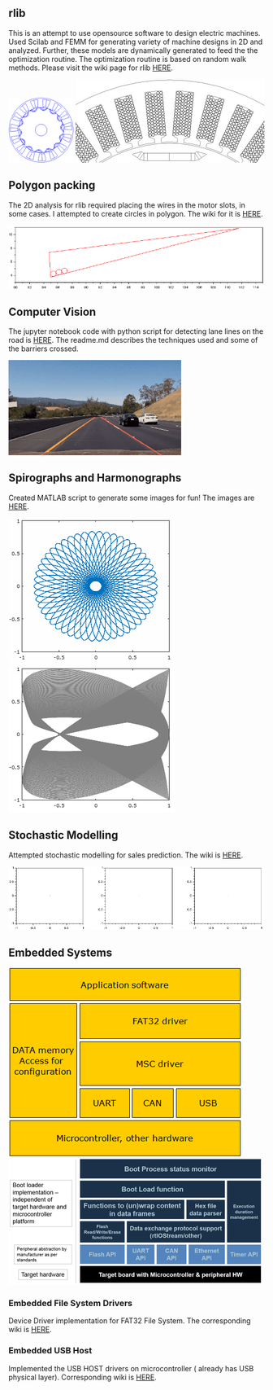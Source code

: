 [//]: # (Image References)
[Logo]: ./images/rlib-logo_avatar.png "Logo"
[Wires]: ./images/wires_in_slots1.jpg "Wires"
[Circles]: ./images/circlepacking.gif "Circles"
[lanelines]: ./images/lanelines.gif "LaneLines"
[spirograph]: ./images/spirograph.png "Spirograph"
[harmonograph]: ./images/harmonograph.png "Harmonograph"
[stochasticmodelling]: ./images/stochasticmodelling.gif "Stochastic Modelling"
[swlayers]: ./images/swlayers.png "Layered approach"
[swlayers1]: ./images/RaNa_Target_Abstraction_Bootloader.png "layered approach"

## rlib ##
This is an attempt to use opensource software to design electric machines. Used Scilab and FEMM for generating variety of machine designs in 2D and analyzed. Further, these models are dynamically generated to feed the the optimization routine. The optimization routine is based on random walk methods. Please visit the wiki page for rlib [HERE](https://bitbucket.org/saras152/rlib/wiki).

![alt text][Logo]
![alt text][Wires]

## Polygon packing ##
The 2D analysis for rlib required placing the wires in the motor slots, in some cases. I attempted to create circles in polygon. The wiki for it is [HERE](https://bitbucket.org/saras152/polygon_packing/wiki/Home).

![alt text][Circles]


## Computer Vision ##
The jupyter notebook code with python script for detecting lane lines on the road is [HERE](https://github.com/saras152/Finding_Lane_Lines_on_the_Road). The readme.md describes the techniques used and some of the barriers crossed.

![alt text][lanelines]


## Spirographs and Harmonographs ##
Created MATLAB script to generate some images for fun! The images are [HERE](https://bitbucket.org/saras152/harmonograph/wiki).

![alt text][spirograph]
![alt text][harmonograph]

## Stochastic Modelling ##
Attempted stochastic modelling for sales prediction. The wiki is [HERE](https://bitbucket.org/saras152/marketmodellingstochastic/wiki/Home).

![Stochastic Modelling GIF][stochasticmodelling]

## Embedded Systems ##

![Layered approach][swlayers]
![Layered approach][swlayers1]

### Embedded File System Drivers ###
Device Driver implementation for FAT32 File System. The corresponding wiki is [HERE](https://bitbucket.org/saras152/filesystem_fat/wiki/Home).

### Embedded USB Host ###

Implemented the USB HOST drivers on microcontroller ( already has USB physical layer). Corresponding wiki is [HERE](https://bitbucket.org/saras152/usbhost_embedded/wiki/Home).
